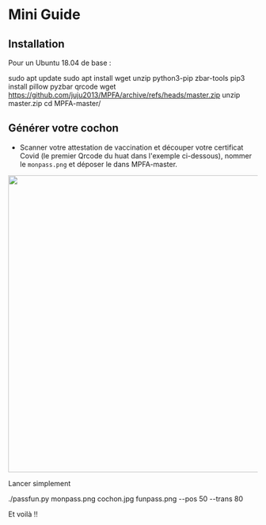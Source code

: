 # Mini Guide

## Installation

Pour un Ubuntu 18.04 de base :

  sudo apt update
  sudo apt install wget unzip python3-pip zbar-tools
  pip3 install pillow pyzbar qrcode
  wget https://github.com/juju2013/MPFA/archive/refs/heads/master.zip
  unzip master.zip
  cd MPFA-master/
  
## Générer votre cochon

 *  Scanner votre attestation de vaccination et découper votre certificat Covid (le premier Qrcode du huat dans l'exemple ci-dessous), 
 nommer le `monpass.png` et déposer le dans MPFA-master.
 
 <img src="https://www.ameli.fr/sites/default/files/thumbnails/image/attestation-vaccination-format-europeen-exemple.jpg" height=600 />

Lancer simplement 

  ./passfun.py monpass.png cochon.jpg funpass.png --pos 50 --trans 80

Et voilà !!
